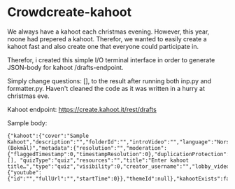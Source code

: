 # Crowdcreate-kahoot

We always have a kahoot each christmas evening. However, this year, noone had prepered a kahoot. Therefor, we wanted to easily create a kahoot fast and also create one that everyone could participate in. 

Therefor, i created this simple I/O terminal interface in order to generate JSON-body for kahoot /drafts-endpoint. 

Simply change questions: [], to the result after running both inp.py and formatter.py. Haven't cleaned the code as it was written in a hurry at christmas eve. 

Kahoot endpoint: https://create.kahoot.it/rest/drafts

Sample body: 
```
{"kahoot":{"cover":"Sample Kahoot","description":"","folderId":"","introVideo":"","language":"Norsk (Bokmål)","metadata":{"resolution":"","moderation":{"flaggedTimestamp":0,"timestampResolution":0},"duplicationProtection":false},"questions":[], "quizType":"quiz","resources":"","title":"Enter kahoot title…","type":"quiz","visibility":0,"creator_username":"","lobby_video":{"youtube":{"id":"","fullUrl":"","startTime":0}},"themeId":null},"kahootExists":false}


```
